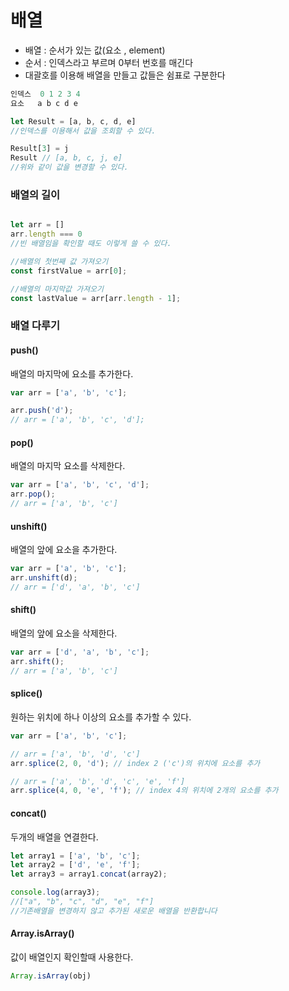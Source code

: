 # 배열

- 배열 : 순서가 있는 값(요소 , element)<br>
- 순서 : 인덱스라고 부르며 0부터 번호를 매긴다<br>
- 대괄호를 이용해 배열을 만들고 값들은 쉼표로 구분한다

```javascript
인덱스  0 1 2 3 4 
요소   a b c d e

let Result = [a, b, c, d, e]
//인덱스를 이용해서 값을 조회할 수 있다.

Result[3] = j
Result // [a, b, c, j, e]
//위와 같이 값을 변경할 수 있다.
```

### 배열의 길이

```javascript

let arr = []
arr.length === 0 
//빈 배열임을 확인할 때도 이렇게 쓸 수 있다.

//배열의 첫번째 값 가져오기 
const firstValue = arr[0];

//배열의 마지막값 가져오기
const lastValue = arr[arr.length - 1];
```

### 배열 다루기

#### push()
배열의 마지막에 요소를 추가한다.

```javascript
var arr = ['a', 'b', 'c'];

arr.push('d');
// arr = ['a', 'b', 'c', 'd'];
```

#### pop()
배열의 마지막 요소를 삭제한다.

```javascript
var arr = ['a', 'b', 'c', 'd'];
arr.pop();
// arr = ['a', 'b', 'c']
```

#### unshift()
배열의 앞에 요소을 추가한다.

```javascript
var arr = ['a', 'b', 'c'];
arr.unshift(d);
// arr = ['d', 'a', 'b', 'c']
```

#### shift()
배열의 앞에 요소을 삭제한다.

```javascript
var arr = ['d', 'a', 'b', 'c'];
arr.shift();
// arr = ['a', 'b', 'c']
```

#### splice()
원하는 위치에 하나 이상의 요소를 추가할 수 있다.

```javascript
var arr = ['a', 'b', 'c'];

// arr = ['a', 'b', 'd', 'c']
arr.splice(2, 0, 'd'); // index 2 ('c')의 위치에 요소를 추가

// arr = ['a', 'b', 'd', 'c', 'e', 'f']
arr.splice(4, 0, 'e', 'f'); // index 4의 위치에 2개의 요소를 추가
```

#### concat()
두개의 배열을 연결한다.

```javascript
let array1 = ['a', 'b', 'c'];
let array2 = ['d', 'e', 'f'];
let array3 = array1.concat(array2);

console.log(array3);
//["a", "b", "c", "d", "e", "f"]
//기존배열을 변경하지 않고 추가된 새로운 배열을 반환합니다
```

#### Array.isArray()
값이 배열인지 확인할때 사용한다.

```javascript
Array.isArray(obj)
```
